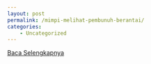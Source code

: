 ```yaml
---
layout: post
permalink: /mimpi-melihat-pembunuh-berantai/
categories:
    - Uncategorized
---
```


[Baca Selengkapnya](/08)